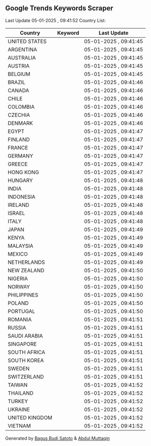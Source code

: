
## Google Trends Keywords Scraper

Last Update 05-01-2025 , 09:41:52
Country List:

| Country | Keyword | Last Update |
| --- | --- | --- |
| UNITED STATES |  | 05-01-2025 , 09:41:45 |
| ARGENTINA |  | 05-01-2025 , 09:41:45 |
| AUSTRALIA |  | 05-01-2025 , 09:41:45 |
| AUSTRIA |  | 05-01-2025 , 09:41:45 |
| BELGIUM |  | 05-01-2025 , 09:41:45 |
| BRAZIL |  | 05-01-2025 , 09:41:46 |
| CANADA |  | 05-01-2025 , 09:41:46 |
| CHILE |  | 05-01-2025 , 09:41:46 |
| COLOMBIA |  | 05-01-2025 , 09:41:46 |
| CZECHIA |  | 05-01-2025 , 09:41:46 |
| DENMARK |  | 05-01-2025 , 09:41:46 |
| EGYPT |  | 05-01-2025 , 09:41:47 |
| FINLAND |  | 05-01-2025 , 09:41:47 |
| FRANCE |  | 05-01-2025 , 09:41:47 |
| GERMANY |  | 05-01-2025 , 09:41:47 |
| GREECE |  | 05-01-2025 , 09:41:47 |
| HONG KONG |  | 05-01-2025 , 09:41:47 |
| HUNGARY |  | 05-01-2025 , 09:41:48 |
| INDIA |  | 05-01-2025 , 09:41:48 |
| INDONESIA |  | 05-01-2025 , 09:41:48 |
| IRELAND |  | 05-01-2025 , 09:41:48 |
| ISRAEL |  | 05-01-2025 , 09:41:48 |
| ITALY |  | 05-01-2025 , 09:41:48 |
| JAPAN |  | 05-01-2025 , 09:41:49 |
| KENYA |  | 05-01-2025 , 09:41:49 |
| MALAYSIA |  | 05-01-2025 , 09:41:49 |
| MEXICO |  | 05-01-2025 , 09:41:49 |
| NETHERLANDS |  | 05-01-2025 , 09:41:49 |
| NEW ZEALAND |  | 05-01-2025 , 09:41:50 |
| NIGERIA |  | 05-01-2025 , 09:41:50 |
| NORWAY |  | 05-01-2025 , 09:41:50 |
| PHILIPPINES |  | 05-01-2025 , 09:41:50 |
| POLAND |  | 05-01-2025 , 09:41:50 |
| PORTUGAL |  | 05-01-2025 , 09:41:50 |
| ROMANIA |  | 05-01-2025 , 09:41:51 |
| RUSSIA |  | 05-01-2025 , 09:41:51 |
| SAUDI ARABIA |  | 05-01-2025 , 09:41:51 |
| SINGAPORE |  | 05-01-2025 , 09:41:51 |
| SOUTH AFRICA |  | 05-01-2025 , 09:41:51 |
| SOUTH KOREA |  | 05-01-2025 , 09:41:51 |
| SWEDEN |  | 05-01-2025 , 09:41:51 |
| SWITZERLAND |  | 05-01-2025 , 09:41:51 |
| TAIWAN |  | 05-01-2025 , 09:41:52 |
| THAILAND |  | 05-01-2025 , 09:41:52 |
| TURKEY |  | 05-01-2025 , 09:41:52 |
| UKRAINE |  | 05-01-2025 , 09:41:52 |
| UNITED KINGDOM |  | 05-01-2025 , 09:41:52 |
| VIETNAM |  | 05-01-2025 , 09:41:52 |

Generated by [Bagus Budi Satoto](https://github.com/bagussatoto/) & [Abdul Muttaqin](https://github.com/fdciabdul/)
